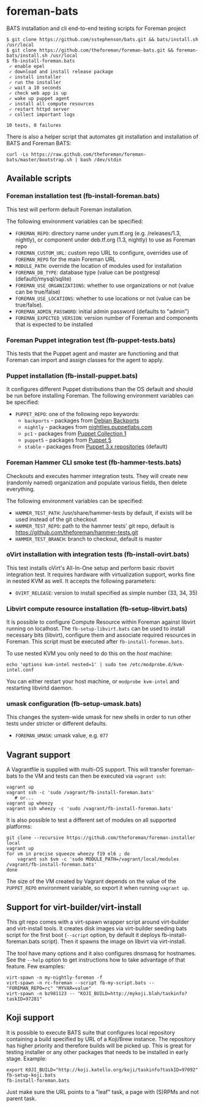 # foreman-bats

BATS installation and cli end-to-end testing scripts for Foreman project

    $ git clone https://github.com/sstephenson/bats.git && bats/install.sh /usr/local
    $ git clone https://github.com/theforeman/foreman-bats.git && foreman-bats/install.sh /usr/local
    $ fb-install-foreman.bats
     ✓ enable epel
     ✓ download and install release package
     ✓ install installer
     ✓ run the installer
     ✓ wait a 10 seconds
     ✓ check web app is up
     ✓ wake up puppet agent
     ✓ install all compute resources
     ✓ restart httpd server
     ✓ collect important logs

    10 tests, 0 failures

There is also a helper script that automates git installation and installation
of BATS and Foreman BATS:

    curl -Ls https://raw.github.com/theforeman/foreman-bats/master/bootstrap.sh | bash /dev/stdin

## Available scripts

### Foreman installation test (fb-install-foreman.bats)

This test will perform default Foreman installation.

The following environment variables can be specified:

* `FOREMAN_REPO`: directory name under yum.tf.org (e.g. /releases/1.3, nightly),
  or component under deb.tf.org (1.3, nightly) to use as Foreman repo
* `FOREMAN_CUSTOM_URL`: custom repo URL to configure, overrides use of
  `FOREMAN_REPO` for the main Foreman URL
* `MODULE_PATH`: override the location of modules used for installation
* `FOREMAN_DB_TYPE`: database type (value can be postgresql (default)/mysql/sqlite)
* `FOREMAN_USE_ORGANIZATIONS`: whether to use organizations or not (value can be true/false)
* `FOREMAN_USE_LOCATIONS`: whether to use locations or not (value can be true/false).
* `FOREMAN_ADMIN_PASSWORD`: initial admin password (defaults to "admin")
* `FOREMAN_EXPECTED_VERSION`: version number of Foreman and components that is expected to be
  installed

### Foreman Puppet integration test (fb-puppet-tests.bats)

This tests that the Puppet agent and master are functioning and that Foreman can
import and assign classes for the agent to apply.

### Puppet installation (fb-install-puppet.bats)

It configures different Puppet distributions than the OS default and should be
run before installing Foreman.  The following environment variables can be
specified:

* `PUPPET_REPO`: one of the following repo keywords:
    * `backports` - packages from [Debian Backports](https://backports.debian.org/)
    * `nightly` - packages from [nightlies.puppetlabs.com](http://nightlies.puppetlabs.com/)
    * `pc1` - packages from [Puppet Collection 1](https://docs.puppet.com/puppet/4.10/puppet_collections.html)
    * `puppet5` - packages from [Puppet 5](https://docs.puppet.com/puppet/latest/puppet_platform.html)
    * `stable` - packages from [Puppet 3.x repositories](https://docs.puppet.com/puppet/3.8/puppet_repositories.html) (default)

### Foreman Hammer CLI smoke test (fb-hammer-tests.bats)

Checkouts and executes hammer integration tests. They will create new
(randomly named) organization and populate various fields, then delete
everything.

The following environment variables can be specified:

* `HAMMER_TEST_PATH`: /usr/share/hammer-tests by default, if exists will be
  used instead of the git checkout
* `HAMMER_TEST_REPO`: path to the hammer tests' git repo, default is https://github.com/theforeman/hammer-tests.git
* `HAMMER_TEST_BRANCH`: branch to checkout, default is master

### oVirt installation with integration tests (fb-install-ovirt.bats)

This test installs oVirt's All-In-One setup and
perform basic rbovirt integration test. It requires hardware with
virtualization support, works fine in nested KVM as well. It accepts the
following parameters:

* `OVIRT_RELEASE`: version to install specified as simple number (33, 34, 35)

### Libvirt compute resource installation (fb-setup-libvirt.bats)

It is possible to configure Compute Resource within Foreman against libvirt
running on localhost. The `fb-setup-libvirt.bats` can be used to install
necessary bits (libvirt), configure them and associate required resources in
Foreman. This script must be executed after `fb-install-foreman.bats`.

To use nested KVM you only need to do this on the *host* machine:

    echo 'options kvm-intel nested=1' | sudo tee /etc/modprobe.d/kvm-intel.conf

You can either restart your host machine, or `modprobe kvm-intel` and
restarting libvirtd daemon.

### umask configuration (fb-setup-umask.bats)

This changes the system-wide umask for new shells in order to run other tests
under stricter or different defaults.

* `FOREMAN_UMASK`: umask value, e.g. `077`

## Vagrant support

A Vagrantfile is supplied with multi-OS support.  This will transfer
foreman-bats to the VM and tests can then be executed via `vagrant ssh`:

    vagrant up
    vagrant ssh -c 'sudo /vagrant/fb-install-foreman.bats'
       # or...
    vagrant up wheezy
    vagrant ssh wheezy -c 'sudo /vagrant/fb-install-foreman.bats'

It is also possible to test a different set of modules on all supported
platforms:

    git clone --recursive https://github.com/theforeman/foreman-installer local
    vagrant up
    for vm in precise squeeze wheezy f19 el6 ; do
        vagrant ssh $vm -c 'sudo MODULE_PATH=/vagrant/local/modules /vagrant/fb-install-foreman.bats'
    done

The size of the VM created by Vagrant depends on the value of the `PUPPET_REPO`
environment variable, so export it when running `vagrant up`.

## Support for virt-builder/virt-install

This git repo comes with a virt-spawn wrapper script around virt-builder and
virt-install tools. It creates disk images via virt-builder seeding bats
script for the first boot (`--script` option, by default it deploys
fb-install-foreman.bats script). Then it spawns the image on libvirt via
virt-install.

The tool have many options and it also configures dnsmasq for hostnames. See
the `--help` option to get instructions how to take advantage of that feature.
Few examples:

    virt-spawn -n my-nightly-foreman -f
    virt-spawn -n rc-foreman --script fb-my-script.bats -- "FOREMAN_REPO=rc" "MYVAR=value"
    virt-spawn -n bz981123 -- "KOJI_BUILD=http://mykoji.blah/taskinfo?taskID=97281"

## Koji support

It is possible to execute BATS suite that configures local repository
containing a build specified by URL of a Koji/Brew instance. The repository
has higher priority and therefore builds will be picked up. This is great for
testing installer or any other packages that needs to be installed in early
stage. Example:

    export KOJI_BUILD="http://koji.katello.org/koji/taskinfo?taskID=97092"
    fb-setup-koji.bats
    fb-install-foreman.bats

Just make sure the URL points to a "leaf" task, a page with (S)RPMs and not
parent task.
